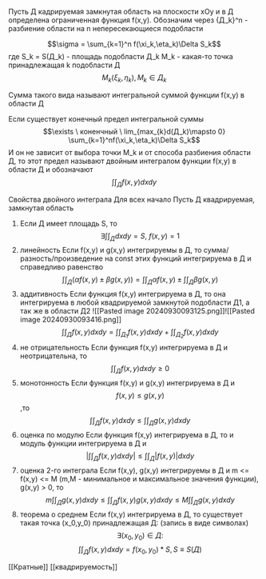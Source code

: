 Пусть Д кадрируемая замкнутая область на плоскости xOy и в Д определена ограниченная функция f(x,y). Обозначим через {Д_k}^n - разбиение области на n непересекающиеся подобласти 

$$\sigma = \sum_{k=1}^n f(\xi_k,\eta_k)\Delta S_k$$
где S_k = S(Д_k) - площадь подобласти Д_k
M_k - какая-то точка принадлежащая k подобласти Д  
$$M_k(\xi_k, \eta_k), M_k \in Д_k$$

Сумма такого вида называют интегральной суммой функции f(x,y) в области Д


Если существует конечный предел интегральной суммы 
$$\exists \ коненчный \ lim_{max_{k}d(Д_k)\mapsto 0} \sum_{k=1}^nf(\xi_k,\eta_k)\Delta S_k$$
И он не зависит от выбора точки M_k и от способа разбиения области Д, то этот предел называют двойным интегралом функции f(x,y) в области Д и обозначают 
$${\int \int}_{Д} f(x,y)dxdy$$

Свойства двойного интеграла 
Для всех начало 
Пусть Д квадрируемая, замкнутая область 
1) Если Д имеет площадь S, то
$$\exists \int\int_Д dxdy = S, \ f(x,y) =1$$
2) линейность
Если f(x,y) и g(x,y) интегрируемы в Д, то сумма/разность/произведение на const этих функций интегрируема в Д и справедливо равенство   
$$\int\int_Д (\alpha f(x,y) \pm \beta g(x,y)) = \int \int_Д \alpha f(x,y) \pm \int \int_Д \beta g(x,y)$$
3) аддитивность
Если функция f(x,y) интегрируема в Д, то она интегрируема в любой квадрируемой замкнутой подобласти Д1, а так же в области Д2 ![[Pasted image 20240930093125.png]]![[Pasted image 20240930093416.png]]
$$\int \int_Д f(x,y)dxdy = \int \int_{Д_1} f(x,y)dxdy + \int \int_{Д_2} f(x,y)dxdy$$
4) не отрицательность
Если функция f(x,y) интегрируема в Д и неотрицательна, то $$\int \int_Д f(x,y)dxdy \geq 0$$
5) монотонность 
Если функция f(x,y) и g(x,y) интегрируема в Д и $$f(x,y) \leq g(x,y)$$,то
$$\int \int_{Д} f(x,y)dxdy \leq \int \int_{Д} g(x,y)dxdy$$
6) оценка по модулю 
Если функция f(x,y) интегрируема в Д, то и модуль функции интегрируема в Д и
$$|\int \int_{Д} f(x,y)dxdy| \leq \int \int_{Д} |f(x,y)|dxdy$$
7) оценка 2-го интеграла
Если f(x,y), g(x,y) интегрируемы в Д и m <= f(x,y) <= M (m,M - минимальное и максимальное значения функции), g(x,y) > 0, то
$$m\int \int_{Д} g(x,y)dxdy \leq \int \int_{Д}f(x,y) g(x,y)dxdy \leq M\int \int_{Д} g(x,y)dxdy$$
8) теорема о среднем 
Если f(x,y) интегрируема в Д, то существует такая точка (x_0,y_0) принадлежащая Д:
(запись в виде символах)
$$\exists (x_0,y_0)\in Д :$$
$$\int \int_{Д} f(x,y)dxdy = f(x_0,y_0)*S, S\equiv S(Д)$$



[[Кратные]]
[[квадрируемость]]